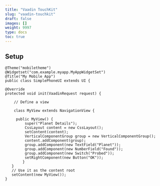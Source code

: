 ```yaml
---
title: "Vaadin TouchKit"
slug: "vaadin-touchkit"
draft: false
images: []
weight: 9997
type: docs
toc: true
---
```


## Setup
    @Theme("mobiletheme")
    @Widgetset("com.example.myapp.MyAppWidgetSet")
    @Title("My Mobile App")
    public class SimplePhoneUI extends UI {

    @Override
    protected void init(VaadinRequest request) {

        // Define a view

        class MyView extends NavigationView {

         public MyView() {
             super("Planet Details");
             CssLayout content = new CssLayout();
             setContent(content);
             VerticalComponentGroup group = new VerticalComponentGroup();
             content.addComponent(group);
             group.addComponent(new TextField("Planet"));
             group.addComponent(new NumberField("Found"));
             group.addComponent(new Switch("Probed"));
             setRightComponent(new Button("OK"));
            }
       }
       // Use it as the content root
       setContent(new MyView());
    }

